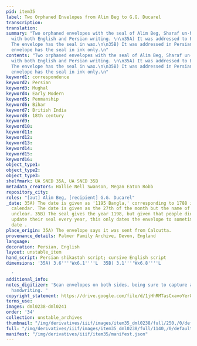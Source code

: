 ```yaml
---
pid: item35
label: Two Orphaned Envelopes from Alim Beg to G.G. Ducarel
transcription:
translation:
summary: "Two orphaned envelopes with the seal of Alim Beg, Sharaf un-Nisa’s brother,
  with both English and Persian writing. \n\n35A) It was addressed to Exmouth in English.
  The envelope has the seal in wax.\n\n35B) It was addressed in Persian only. The
  envelope has the seal in ink only.\n"
contents: "Two orphaned envelopes with the seal of Alim Beg, Sharaf un-Nisa’s brother,
  with both English and Persian writing. \n\n35A) It was addressed to Exmouth in English.
  The envelope has the seal in wax.\n\n35B) It was addressed in Persian only. The
  envelope has the seal in ink only.\n"
keyword1: correspondence
keyword2: Persian
keyword3: Mughal
keyword4: Early Modern
keyword5: Penmanship
keyword6: Bihar
keyword7: British India
keyword8: 18th century
keyword9:
keyword10:
keyword11:
keyword12:
keyword13:
keyword14:
keyword15:
keyword16:
object_type1:
object_type2:
object_type3:
shelfmark: UA SNED 35A, UA SNED 35B
metadata_creators: Hallie Nell Swanson, Megan Eaton Robb
repository_city:
roles: "[aut] Alim Beg, [recipient] G.G. Ducarel"
_date: 35A) The date is given as '1195 Bangla,' corresponding to 1788 in the Gregorian
  calendar. The date is given as the 27th of the month but the name of the month is
  unclear. 35B) The seal gives the year 1198, but given that people did not always
  update their seal every year, this only dates the envelope to sometime after that
  date .
place_origin: 35A) The envelope says it was sent from Calcutta.
provenance_details: Palmer Family Archive, Devon, England
language:
decoration: Persian, English
layout: unstable_item
hand_script: Persian shikastah script; cursive English script
dimensions: '35A) 3.6''''Wx6.1''''L  35B) 3.1''''Wx6.8''''L

  '
additional_info:
notes_digitizer: 'Scan envelopes on both sides, being sure to capture all seals and
  handwriting. '
copyright_statement: https://drive.google.com/file/d/1jHhRMTasCxavoYer89Wn8_Xn65nL0sW0/view?usp=sharing
terms_use:
images: dml0238-dml0241
order: '34'
collection: unstable_archives
thumbnail: "/img/derivatives/iiif/images/item35_dml0238/full/250,/0/default.jpg"
full: "/img/derivatives/iiif/images/item35_dml0238/full/1140,/0/default.jpg"
manifest: "/img/derivatives/iiif/item35/manifest.json"
---
```

